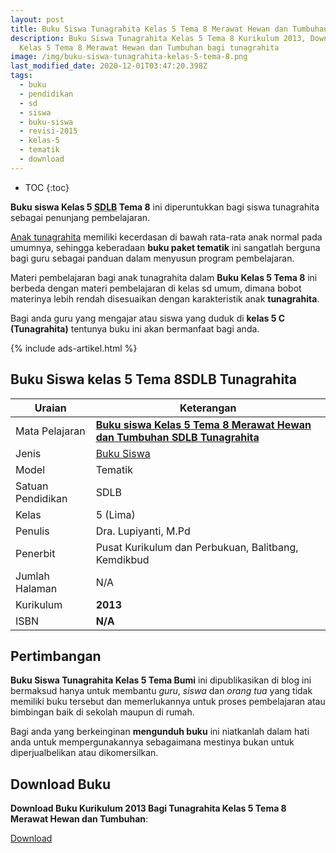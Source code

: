 ```yaml
---
layout: post
title: Buku Siswa Tunagrahita Kelas 5 Tema 8 Merawat Hewan dan Tumbuhan
description: Buku Siswa Tunagrahita Kelas 5 Tema 8 Kurikulum 2013, Download buku
  Kelas 5 Tema 8 Merawat Hewan dan Tumbuhan bagi tunagrahita
image: /img/buku-siswa-tunagrahita-kelas-5-tema-8.png
last_modified_date: 2020-12-01T03:47:20.398Z
tags:
  - buku
  - pendidikan
  - sd
  - siswa
  - buku-siswa
  - revisi-2015
  - kelas-5
  - tematik
  - download
---
```


* TOC
{:toc}

**Buku siswa Kelas 5 <abbr title="Sekolah Dasar Luar Biasa">SDLB</abbr> Tema 8** ini diperuntukkan bagi siswa tunagrahita sebagai penunjang pembelajaran.

[Anak tunagrahita](/teori/tunagrahita) memiliki kecerdasan di bawah rata-rata anak normal pada umumnya, sehingga keberadaan **buku paket tematik** ini sangatlah berguna bagi guru sebagai panduan dalam menyusun program pembelajaran.

Materi pembelajaran bagi anak tunagrahita dalam **Buku Kelas 5 Tema 8** ini berbeda dengan materi pembelajaran di kelas sd umum, dimana bobot materinya lebih rendah disesuaikan dengan karakteristik anak **tunagrahita**.

Bagi anda guru yang mengajar atau siswa yang duduk di **kelas 5 C (Tunagrahita)** tentunya buku ini akan bermanfaat bagi anda.

{% include ads-artikel.html %}

## Buku Siswa kelas 5 Tema 8SDLB Tunagrahita  

|Uraian|Keterangan|
| --- | --- |
|Mata Pelajaran|<a href="/bse/buku-siswa-tema-8-kelas-5-tunagrahita" title="Buku siswa Kelas 5 Tema 8 Merawat Hewan dan Tumbuhan SDLB Tunagrahita"><strong>Buku siswa Kelas 5 Tema 8 Merawat Hewan dan Tumbuhan SDLB Tunagrahita</strong></a>|
|Jenis|<a href="/bse" title="Buku Siswa" target="_blank">Buku Siswa</a>|
|Model|Tematik|
|Satuan Pendidikan|SDLB|
|Kelas|5 (Lima)|
|Penulis|Dra. Lupiyanti, M.Pd|
|Penerbit|Pusat Kurikulum dan Perbukuan, Balitbang, Kemdikbud|
|Jumlah Halaman|N/A|
|Kurikulum|<strong>2013</strong>|
|ISBN|<strong>N/A</strong>|

## Pertimbangan
**Buku Siswa Tunagrahita Kelas 5 Tema Bumi** ini dipublikasikan di blog ini bermaksud hanya untuk membantu _guru_, _siswa_ dan _orang tua_ yang tidak memiliki buku tersebut dan memerlukannya untuk proses pembelajaran atau bimbingan baik di sekolah maupun di rumah.

Bagi anda yang berkeinginan <b>mengunduh buku</b> ini niatkanlah dalam hati anda untuk mempergunakannya sebagaimana mestinya bukan untuk diperjualbelikan atau dikomersilkan.
  
## Download Buku
**Download Buku Kurikulum 2013 Bagi Tunagrahita Kelas 5 Tema 8 Merawat Hewan dan Tumbuhan**:
<p class="center"><a class="button download" href="https://docs.google.com/uc?export=download&id=1X649l3CbtrDaRQ7ojmpJNCVPCw38tkcX" rel="nofollow" target="_blank" title="Download Buku Siswa Tunagrahita Kelas 5 Tema Bumi">Download</a></p>
